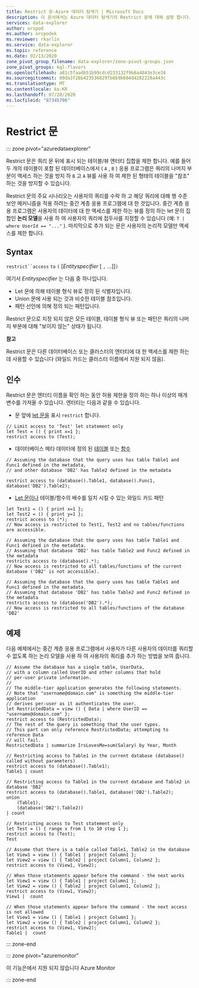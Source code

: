 ```yaml
---
title: Restrict 문-Azure 데이터 탐색기 | Microsoft Docs
description: 이 문서에서는 Azure 데이터 탐색기의 Restrict 문에 대해 설명 합니다.
services: data-explorer
author: orspod
ms.author: orspodek
ms.reviewer: rkarlin
ms.service: data-explorer
ms.topic: reference
ms.date: 02/13/2020
zone_pivot_group_filename: data-explorer/zone-pivot-groups.json
zone_pivot_groups: kql-flavors
ms.openlocfilehash: a81c5faadb51b99cdcd233132f9b6a4843e3ce34
ms.sourcegitcommit: 09da3f26b4235368297b8b9b604d4282228a443c
ms.translationtype: MT
ms.contentlocale: ko-KR
ms.lasthandoff: 07/28/2020
ms.locfileid: "87345796"
---
```

# <a name="restrict-statement"></a>Restrict 문

::: zone pivot="azuredataexplorer"

Restrict 문은 쿼리 문 뒤에 표시 되는 테이블/뷰 엔터티 집합을 제한 합니다. 예를 들어 두 개의 테이블이 포함 된 데이터베이스에서 ( `A` , `B` ) 응용 프로그램은 쿼리의 나머지 부분이 액세스 하는 것을 방지 하 `B` 고 `A` 뷰를 사용 하 여 제한 된 형태의 테이블을 "참조" 하는 것을 방지할 수 있습니다.

Restrict 문의 주요 시나리오는 사용자의 쿼리를 수락 하 고 해당 쿼리에 대해 행 수준 보안 메커니즘을 적용 하려는 중간 계층 응용 프로그램에 대 한 것입니다. 중간 계층 응용 프로그램은 사용자의 데이터에 대 한 액세스를 제한 하는 뷰를 정의 하는 let 문의 집합인 **논리 모델**을 사용 하 여 사용자의 쿼리에 접두사를 지정할 수 있습니다 (예: `T | where UserId == "..."` ). 마지막으로 추가 되는 문은 사용자의 논리적 모델만 액세스를 제한 합니다.

## <a name="syntax"></a>Syntax

`restrict``access` `to` `(` [*Entityspecifier* [ `,` ...]]`)`

여기서 *Entityspecifier* 는 다음 중 하나입니다.
* Let 문에 의해 테이블 형식 뷰로 정의 된 식별자입니다.
* Union 문에 사용 되는 것과 비슷한 테이블 참조입니다.
* 패턴 선언에 의해 정의 되는 패턴입니다.

Restrict 문으로 지정 되지 않은 모든 테이블, 테이블 형식 뷰 또는 패턴은 쿼리의 나머지 부분에 대해 "보이지 않는" 상태가 됩니다. 

**참고**

Restrict 문은 다른 데이터베이스 또는 클러스터의 엔터티에 대 한 액세스를 제한 하는 데 사용할 수 있습니다 (와일드 카드는 클러스터 이름에서 지원 되지 않음).

## <a name="arguments"></a>인수

Restrict 문은 엔터티 이름을 확인 하는 동안 허용 제한을 정의 하는 하나 이상의 매개 변수를 가져올 수 있습니다. 엔터티는 다음과 같을 수 있습니다.
- 문 앞에 [let 문을](./letstatement.md) 표시 `restrict` 합니다. 

```kusto
// Limit access to 'Test' let statement only
let Test = () { print x=1 };
restrict access to (Test);
```

- 데이터베이스 메타 데이터에 정의 된 [테이블](../management/tables.md) 또는 [함수](../management/functions.md)

```kusto
// Assuming the database that the query uses has table Table1 and Func1 defined in the metadata, 
// and other database 'DB2' has Table2 defined in the metadata
 
restrict access to (database().Table1, database().Func1, database('DB2').Table2);
```

- [Let 문이나](./letstatement.md) 테이블/함수의 배수를 일치 시킬 수 있는 와일드 카드 패턴  

```kusto
let Test1 = () { print x=1 };
let Test2 = () { print y=1 };
restrict access to (*);
// Now access is restricted to Test1, Test2 and no tables/functions are accessible.

// Assuming the database that the query uses has table Table1 and Func1 defined in the metadata.
// Assuming that database 'DB2' has table Table2 and Func2 defined in the metadata
restricts access to (database().*);
// Now access is restricted to all tables/functions of the current database ('DB2' is not accessible).

// Assuming the database that the query uses has table Table1 and Func1 defined in the metadata.
// Assuming that database 'DB2' has table Table2 and Func2 defined in the metadata
restricts access to (database('DB2').*);
// Now access is restricted to all tables/functions of the database 'DB2'
```


## <a name="examples"></a>예제

다음 예제에서는 중간 계층 응용 프로그램에서 사용자가 다른 사용자의 데이터를 쿼리할 수 없도록 하는 논리 모델을 사용 하 여 사용자의 쿼리를 추가 하는 방법을 보여 줍니다.

```kusto
// Assume the database has a single table, UserData,
// with a column called UserID and other columns that hold
// per-user private information.
//
// The middle-tier application generates the following statements.
// Note that "username@domain.com" is something the middle-tier application
// derives per-user as it authenticates the user.
let RestrictedData = view () { Data | where UserID == "username@domain.com" };
restrict access to (RestrictedData);
// The rest of the query is something that the user types.
// This part can only reference RestrictedData; attempting to reference Data
// will fail.
RestrictedData | summarize IrsLovesMe=sum(Salary) by Year, Month
```

```kusto
// Restricting access to Table1 in the current database (database() called without parameters)
restrict access to (database().Table1);
Table1 | count

// Restricting access to Table1 in the current database and Table2 in database 'DB2'
restrict access to (database().Table1, database('DB2').Table2);
union 
    (Table1),
    (database('DB2').Table2))
| count

// Restricting access to Test statement only
let Test = () { range x from 1 to 10 step 1 };
restrict access to (Test);
Test
 
// Assume that there is a table called Table1, Table2 in the database
let View1 = view () { Table1 | project Column1 };
let View2 = view () { Table2 | project Column1, Column2 };
restrict access to (View1, View2);
 
// When those statements appear before the command - the next works
let View1 = view () { Table1 | project Column1 };
let View2 = view () { Table2 | project Column1, Column2 };
restrict access to (View1, View2);
View1 |  count
 
// When those statements appear before the command - the next access is not allowed
let View1 = view () { Table1 | project Column1 };
let View2 = view () { Table2 | project Column1, Column2 };
restrict access to (View1, View2);
Table1 |  count
```

::: zone-end

::: zone pivot="azuremonitor"

이 기능은에서 지원 되지 않습니다 Azure Monitor

::: zone-end
